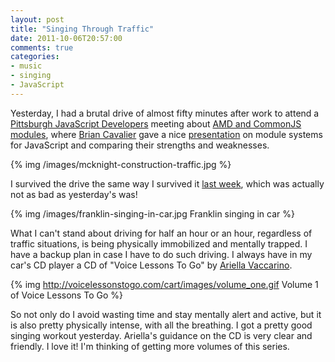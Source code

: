 ```yaml
---
layout: post
title: "Singing Through Traffic"
date: 2011-10-06T20:57:00
comments: true
categories:
- music
- singing
- JavaScript
---
```

Yesterday, I had a brutal drive of almost fifty minutes after work to attend a [Pittsburgh JavaScript Developers](http://www.meetup.com/Pittsburgh-JavaScript-Developers/) meeting about [AMD and CommonJS modules](http://www.meetup.com/Pittsburgh-JavaScript-Developers/events/34568402/), where [Brian Cavalier](http://briancavalier.com/) gave a nice [presentation](http://briancavalier.com/presentations/pgh-js-amd-10-2011/) on module systems for JavaScript and comparing their strengths and weaknesses.

{% img /images/mcknight-construction-traffic.jpg %}

I survived the drive the same way I survived it [last week](/blog/2011/09/27/when-jquery-attacks/), which was actually not as bad as yesterday's was!

<!--more-->

{% img /images/franklin-singing-in-car.jpg Franklin singing in car %}

What I can't stand about driving for half an hour or an hour, regardless of traffic situations, is being physically immobilized and mentally trapped. I have a backup plan in case I have to do such driving. I always have in my car's CD player a CD of "Voice Lessons To Go" by [Ariella Vaccarino](http://voicelessonstogo.com/).

{% img http://voicelessonstogo.com/cart/images/volume_one.gif Volume 1 of Voice Lessons To Go %}

So not only do I avoid wasting time and stay mentally alert and active, but it is also pretty physically intense, with all the breathing. I got a pretty good singing workout yesterday. Ariella's guidance on the CD is very clear and friendly. I love it! I'm thinking of getting more volumes of this series.
